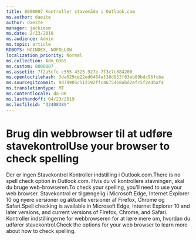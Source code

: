 ```yaml
---
title: 8000007 Kontroller stavemåde i Outlook.com
ms.author: daeite
author: daeite
manager: jackiesm
ms.date: 2/23/2018
ms.audience: Admin
ms.topic: article
ROBOTS: NOINDEX, NOFOLLOW
localization_priority: Normal
ms.collection: Adm_O365
ms.custom: 8000007
ms.assetid: 7f2a5cfc-c555-4325-927e-7f3c7c884200
ms.openlocfilehash: 3da029ce22ed0484af38d953f83eb89bdc96fcba
ms.sourcegitcommit: 9d78905c512192ffc4675468abd2efc5f2e4baf4
ms.translationtype: MT
ms.contentlocale: da-DK
ms.lasthandoff: 04/23/2019
ms.locfileid: "32408389"
---
```

# <a name="use-your-browser-to-check-spelling"></a><span data-ttu-id="7b648-102">Brug din webbrowser til at udføre stavekontrol</span><span class="sxs-lookup"><span data-stu-id="7b648-102">Use your browser to check spelling</span></span>

<span data-ttu-id="7b648-103">Der er ingen Stavekontrol Kontroller indstilling i Outlook.com.</span><span class="sxs-lookup"><span data-stu-id="7b648-103">There is no spell check option in Outlook.com.</span></span> <span data-ttu-id="7b648-104">Hvis du vil kontrollere stavningen, skal du bruge web-browseren.</span><span class="sxs-lookup"><span data-stu-id="7b648-104">To check your spelling, you'll need to use your web browser.</span></span> <span data-ttu-id="7b648-105">Stavekontrol er tilgængelig i Microsoft Edge, Internet Explorer 10 og nyere versioner og aktuelle versioner af Firefox, Chrome og Safari.</span><span class="sxs-lookup"><span data-stu-id="7b648-105">Spell checking is available in Microsoft Edge, Internet Explorer 10 and later versions, and current versions of Firefox, Chrome, and Safari.</span></span> <span data-ttu-id="7b648-106">Kontroller indstillingerne for webbrowseren for at lære mere om, hvordan du udfører stavekontrol.</span><span class="sxs-lookup"><span data-stu-id="7b648-106">Check the options for your web browser to learn more about how to check spelling.</span></span>
  

